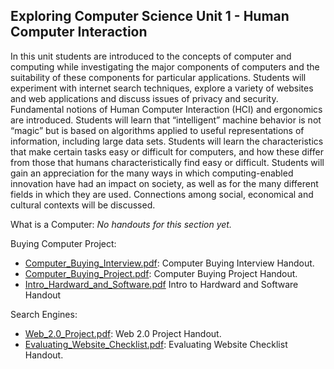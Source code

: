 ## Exploring Computer Science Unit 1 - Human Computer Interaction

In this unit students are introduced to the concepts of computer and computing while investigating the major components of computers and the suitability of these components for particular applications. Students will experiment with internet search techniques, explore a variety of websites and web applications and discuss issues of privacy and security. Fundamental notions of Human Computer Interaction (HCI) and ergonomics are introduced. Students will learn that “intelligent” machine behavior is not “magic” but is based on algorithms applied to useful representations of information, including large data sets. Students will learn the characteristics that make certain tasks easy or difficult for computers, and how these differ from those that humans characteristically find easy or difficult. Students will gain an appreciation for the many ways in which computing-enabled innovation have had an impact on society, as well as for the many different fields in which they are used. Connections among social, economical and cultural contexts will be discussed.

What is a Computer:
*No handouts for this section yet.*

Buying Computer Project:
* [Computer_Buying_Interview.pdf](./Computer_Buying_Interview.pdf): Computer Buying Interview Handout.
* [Computer_Buying_Project.pdf](./Computer_Buying_Project.pdf): Computer Buying Project Handout.
* [Intro_Hardward_and_Software.pdf](./intro_hardward_and_software.pdf) Intro to Hardward and Software Handout

Search Engines:
* [Web_2.0_Project.pdf](./Web_2.0_Project.pdf): Web 2.0 Project Handout.
* [Evaluating_Website_Checklist.pdf](./Evaluating_Website_Checklist.pdf): Evaluating Website Checklist Handout.
